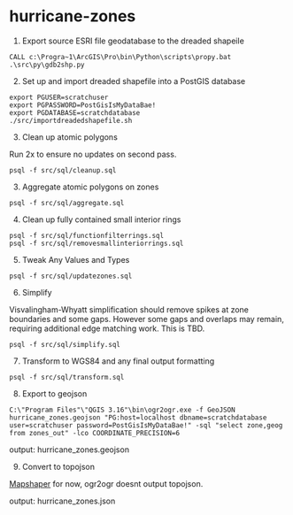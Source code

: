 # hurricane-zones

1. Export source ESRI file geodatabase to the dreaded shapeile

```
CALL c:\Progra~1\ArcGIS\Pro\bin\Python\scripts\propy.bat .\src\py\gdb2shp.py 
```

2. Set up and import dreaded shapefile into a PostGIS database

```shell
export PGUSER=scratchuser
export PGPASSWORD=PostGisIsMyDataBae!
export PGDATABASE=scratchdatabase
./src/importdreadedshapefile.sh
```

3. Clean up atomic polygons

Run 2x to ensure no updates on second pass.

```shell
psql -f src/sql/cleanup.sql
```

3. Aggregate atomic polygons on zones

```shell
psql -f src/sql/aggregate.sql
```

4. Clean up fully contained small interior rings

```shell
psql -f src/sql/functionfilterrings.sql
psql -f src/sql/removesmallinteriorrings.sql
```

5. Tweak Any Values and Types

```shell
psql -f src/sql/updatezones.sql
```

6. Simplify 

Visvalingham-Whyatt simplification should remove spikes at zone boundaries and
some gaps. However some gaps and overlaps may remain, requiring additional edge matching work. This is TBD.

```shell
psql -f src/sql/simplify.sql
```

7. Transform to WGS84 and any final output formatting

```shell
psql -f src/sql/transform.sql
```

8. Export to geojson

```shell
C:\"Program Files"\"QGIS 3.16"\bin\ogr2ogr.exe -f GeoJSON hurricane_zones.geojson "PG:host=localhost dbname=scratchdatabase user=scratchuser password=PostGisIsMyDataBae!" -sql "select zone,geog from zones_out" -lco COORDINATE_PRECISION=6
```

output: hurricane_zones.geojson

9. Convert to topojson

[Mapshaper](https://mapshaper.org/) for now, ogr2ogr doesnt output topojson.

output: hurricane_zones.json